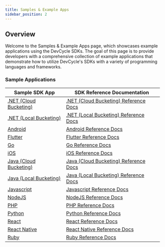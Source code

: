 ```yaml
---
title: Samples & Example Apps
sidebar_position: 2
---
```


## Overview

Welcome to the Samples & Example Apps page, which showcases example applications using the DevCycle SDKs. The goal of this page is to provide developers with a comprehensive collection of example applications that demonstrate how to utilize DevCycle's SDKs with a variety of programming languages and frameworks.

### Sample Applications

| Sample SDK App                                                            | SDK Reference Documentation                                                                 |
| ------------------------------------------------------------------------- |---------------------------------------------------------------------------------------------|
| [.NET (Cloud Bucketing)](https://github.com/DevCycleHQ/dotnet-server-sdk) | [.NET (Cloud Bucketing) Reference Docs](/sdk/server-side-sdks/dotnet-cloud/dotnet-cloud.md) |
| [.NET (Local Bucketing)](https://github.com/DevCycleHQ/dotnet-server-sdk) | [.NET (Local Bucketing) Reference Docs](/sdk/server-side-sdks/dotnet-local.md) |
| [Android](https://github.com/DevCycleHQ/android-client-sdk)               | [Android Reference Docs](/sdk/client-side-sdks/android/android.md)                     |
| [Flutter](https://github.com/devcyclehq/flutter-client-sdk)               | [Flutter Reference Docs](/sdk/client-side-sdks/flutter/flutter.md)                     |
| [Go](https://github.com/DevCycleHQ/go-server-sdk)                         | [Go Reference Docs](/sdk/server-side-sdks/go.md)                               |
| [iOS](https://github.com/devcyclehq/ios-client-sdk)                       | [iOS Reference Docs](/sdk/client-side-sdks/ios/ios.md)                             |
| [Java (Cloud Bucketing)](https://github.com/DevCycleHQ/java-server-sdk)   | [Java (Cloud Bucketing) Reference Docs](/sdk/server-side-sdks/java-cloud.md)   |
| [Java (Local Bucketing)](https://github.com/DevCycleHQ/java-server-sdk)   | [Java (Local Bucketing) Reference Docs](/sdk/server-side-sdks/java-local/java-local.md)   |
| [Javascript](https://github.com/DevCycleHQ/js-sdks/tree/main/sdk/js)                       | [Javascript Reference Docs](/sdk/client-side-sdks/javascript/javascript.md)    |
| [NodeJS](https://github.com/DevCycleHQ/js-sdks/tree/main/sdk/nodejs)                           | [NodeJS Reference Docs](/sdk/server-side-sdks/node.md)                         |
| [PHP](https://github.com/DevCycleHQ/php-server-sdk)                       | [PHP Reference Docs](/sdk/server-side-sdks/php/php.md)                         |
| [Python](https://github.com/DevCycleHQ/python-server-sdk)                 | [Python Reference Docs](/sdk/server-side-sdks/python/python.md)                       |
| [React](https://github.com/DevCycleHQ/js-sdks/tree/main/examples/react)                            | [React Reference Docs](/sdk/client-side-sdks/react/react.md)                      |
| [React Native](https://github.com/DevCycleHQ/js-sdks/tree/main/examples/react/react-native-app)                     | [React Native Reference Docs](/sdk/client-side-sdks/react-native/react-native.md)           |
| [Ruby](https://github.com/DevCycleHQ/ruby-server-sdk)                     | [Ruby Reference Docs](/sdk/server-side-sdks/ruby/ruby.md)                                   |
